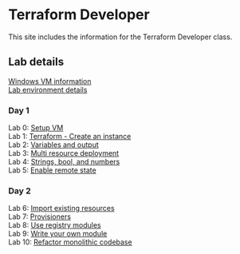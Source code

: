 # Terraform Developer

This site includes the information for the Terraform Developer class.



## Lab details 
[Windows VM information](VM_access.md)  
[Lab environment details](https://docs.google.com/spreadsheets/d/1gTV6btPeIyyXylRkDn2_LNbWkf9BGU6wsi5eIb-ynLY/edit?gid=2103659978#gid=2103659978)

### Day 1   
Lab 0: [Setup VM](labs/setup.md)   
Lab 1: [Terraform - Create an instance](labs/tf-first-instance)    
Lab 2: [Variables and output](labs/tf-variables-and-output)   
Lab 3: [Multi resource deployment](labs/tf-more-variables)   
Lab 4: [Strings, bool, and numbers](labs/tf-even-more-variables)   
Lab 5: [Enable remote state](labs/tf-remote-state)   

### Day 2
Lab 6: [Import existing resources](labs/tf-import)  
Lab 7: [Provisioners](labs/tf-provisioner)  
Lab 8: [Use registry modules](labs/tf-module)  
Lab 9: [Write your own module](labs/tf-write-module)  
Lab 10: [Refactor monolithic codebase](labs/tf-refactor)  
